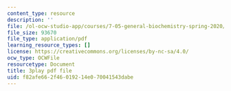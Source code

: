 ```yaml
---
content_type: resource
description: ''
file: /ol-ocw-studio-app/courses/7-05-general-biochemistry-spring-2020/f82afe662f46019214e070041543dabe_i6GlN02PDr8.pdf
file_size: 93670
file_type: application/pdf
learning_resource_types: []
license: https://creativecommons.org/licenses/by-nc-sa/4.0/
ocw_type: OCWFile
resourcetype: Document
title: 3play pdf file
uid: f82afe66-2f46-0192-14e0-70041543dabe
---
```

